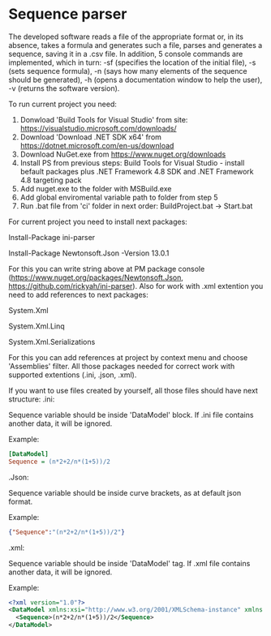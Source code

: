 # Sequence parser
The developed software reads a file of the appropriate format or, in its absence, takes a formula and generates such a file, parses and generates a sequence, saving it in a .csv file.
In addition, 5 console commands are implemented, which in turn:
-sf (specifies the location of the initial file),
-s (sets sequence formula),
-n (says how many elements of the sequence should be generated),
-h (opens a documentation window to help the user),
-v (returns the software version).

To run current project you need:
1) Donwload 'Build Tools for Visual Studio' from site: https://visualstudio.microsoft.com/downloads/
3) Download 'Download .NET SDK x64' from https://dotnet.microsoft.com/en-us/download
4) Download NuGet.exe from https://www.nuget.org/downloads
5) Install PS from previous steps: Build Tools for Visual Studio - install befault packages plus .NET Framework 4.8 SDK and .NET Framework 4.8 targeting pack
6) Add nuget.exe to the folder with MSBuild.exe 
7) Add global enviromental variable path to folder from step 5
8) Run .bat file from 'ci' folder in next order: BuildProject.bat -> Start.bat

For current project you need to install next packages:

Install-Package ini-parser

Install-Package Newtonsoft.Json -Version 13.0.1

For this you can write string above at PM package console (https://www.nuget.org/packages/Newtonsoft.Json, https://github.com/rickyah/ini-parser).
Also for work with .xml extention you need to add references to next packages:

System.Xml

System.Xml.Linq

System.Xml.Serializations

For this you can add references at project by context menu and choose 'Assemblies' filter.
All those packages needed for correct work with supported extentions (.ini, .json, .xml).

If you want to use files created by yourself, all those files should have next structure:
.ini:

Sequence variable should be inside 'DataModel' block. If .ini file contains another data, it will be ignored.

Example:
```ini
[DataModel]
Sequence = (n*2+2/n*(1+5))/2
```

.Json:

Sequence variable should be inside curve brackets, as at default json format.

Example:
```json
{"Sequence":"(n*2+2/n*(1+5))/2"}
```
.xml:

Sequence variable should be inside 'DataModel' tag. If .xml file contains another data, it will be ignored.

Example:
```xml
<?xml version="1.0"?>
<DataModel xmlns:xsi="http://www.w3.org/2001/XMLSchema-instance" xmlns:xsd="http://www.w3.org/2001/XMLSchema">
  <Sequence>(n*2+2/n*(1+5))/2</Sequence>
</DataModel>
```
